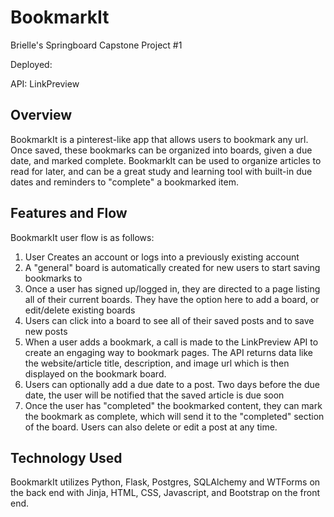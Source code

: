 # BookmarkIt #

Brielle's Springboard Capstone Project #1

Deployed: 

API: LinkPreview

## Overview ##

BookmarkIt is a pinterest-like app that allows users to bookmark any url. Once saved, these bookmarks can be organized into boards, given a due date, and marked complete. BookmarkIt can be used to organize articles to read for later, and can be a great study and learning tool with built-in due dates and reminders to "complete" a bookmarked item.

## Features and Flow ##

BookmarkIt user flow is as follows: 

1. User Creates an account or logs into a previously existing account
2. A "general" board is automatically created for new users to start saving bookmarks to
3. Once a user has signed up/logged in, they are directed to a page listing all of their current boards. They have the option here to add a board, or edit/delete existing boards
4. Users can click into a board to see all of their saved posts and to save new posts
5. When a user adds a bookmark, a call is made to the LinkPreview API to create an engaging way to bookmark pages. The API returns data like the website/article title, description, and image url which is then displayed on the bookmark board. 
6. Users can optionally add a due date to a post. Two days before the due date, the user will be notified that the saved article is due soon
7. Once the user has "completed" the bookmarked content, they can mark the bookmark as complete, which will send it to the "completed" section of the board. Users can also delete or edit a post at any time.  

## Technology Used ##

BookmarkIt utilizes Python, Flask, Postgres, SQLAlchemy and WTForms on the back end with Jinja, HTML, CSS, Javascript, and Bootstrap on the front end.